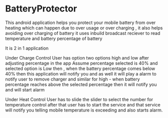 # BatteryProtector
This android application helps you protect your mobile battery from over heating which can happen due to over usage or over charging ,
it also helps avoiding over charging of battery it uses inbuild broadcast reciever to read temperature and battery percentage of battery

It is 2 in 1 application

Under Charge Control User has option two options high and low after adjusting percentage in the app
Assume percentage selected is 40% and selected option is Low then , when the battery percentage comes below 40% then this application will notify you and as well it will play a alarm to notify user to remove charger and similar for high - when battery percentage reaches above the selected percentage then it will notify you and will start alarm

Under Heat Control User has to slide the slider to select the number for temperature control after that user has to start the service and that service will notify you telling mobile temperature is exceeding and also starts alarm.
